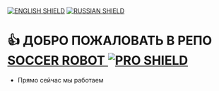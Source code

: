 [![ENGLISH SHIELD](https://img.shields.io/badge/-English-444?style=flat-square)]()
[![RUSSIAN SHIELD](https://img.shields.io/badge/-Русский-08f?style=flat-square)](RU_README.md)
# 👍 ДОБРО ПОЖАЛОВАТЬ В РЕПО [SOCCER ROBOT ![PRO SHIELD](https://img.shields.io/badge/-PRO-F00?style=for-the-badge)](https://github.com/UBER-BLACK/SoccerRobotsPro/)
- Прямо сейчас мы работаем
